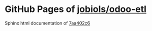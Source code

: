 GitHub Pages of [jobiols/odoo-etl](https://github.com/jobiols/odoo-etl.git)
===
Sphinx html documentation of [7aa402c6](https://github.com/jobiols/odoo-etl/tree/7aa402c6e107e30c489bb6a6e3b53c83bfd22a67)
